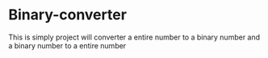 # Binary-converter
This is simply project will converter a entire number to a binary number and a binary number to a entire number
